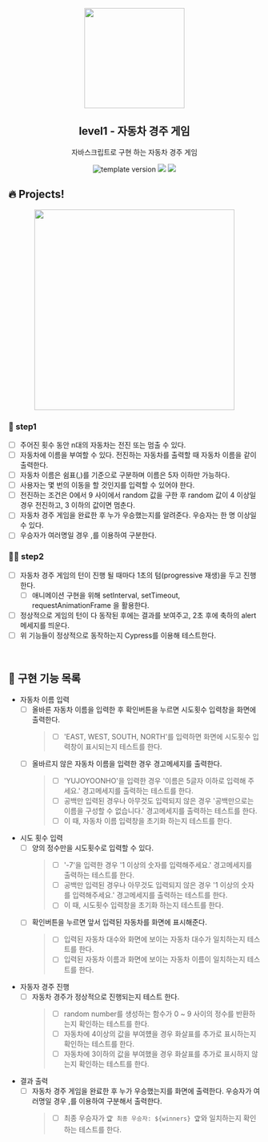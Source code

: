 <p align="middle" >
  <img width="200px;" src="https://user-images.githubusercontent.com/50367798/106415730-2645a280-6493-11eb-876c-ef7172652261.png"/>
</p>
<h2 align="middle">level1 - 자동차 경주 게임</h2>
<p align="middle">자바스크립트로 구현 하는 자동차 경주 게임</p>
<p align="middle">
<img src="https://img.shields.io/badge/version-1.0.0-blue?style=flat-square" alt="template version"/>
<img src="https://img.shields.io/badge/language-html-blue.svg?style=flat-square"/>
<a href="https://github.com/daybrush/moveable/blob/master/LICENSE" target="_blank">
  <img src="https://img.shields.io/github/license/daybrush/moveable.svg?style=flat-square&label=license&color=08CE5D"/>
  </a>
</p>

## 🔥 Projects!

<p align="middle">
  <img width="400" src="https://techcourse-storage.s3.ap-northeast-2.amazonaws.com/7c76e809d82a4a3aa0fd78a86be25427">
</p>

### 🎯 step1

- [ ] 주어진 횟수 동안 n대의 자동차는 전진 또는 멈출 수 있다.
- [ ] 자동차에 이름을 부여할 수 있다. 전진하는 자동차를 출력할 때 자동차 이름을 같이 출력한다.
- [ ] 자동차 이름은 쉼표(,)를 기준으로 구분하며 이름은 5자 이하만 가능하다.
- [ ] 사용자는 몇 번의 이동을 할 것인지를 입력할 수 있어야 한다.
- [ ] 전진하는 조건은 0에서 9 사이에서 random 값을 구한 후 random 값이 4 이상일 경우 전진하고, 3 이하의 값이면 멈춘다.
- [ ] 자동차 경주 게임을 완료한 후 누가 우승했는지를 알려준다. 우승자는 한 명 이상일 수 있다.
- [ ] 우승자가 여러명일 경우 ,를 이용하여 구분한다.

### 🎯🎯 step2

- [ ] 자동차 경주 게임의 턴이 진행 될 때마다 1초의 텀(progressive 재생)을 두고 진행한다.
  - [ ] 애니메이션 구현을 위해 setInterval, setTimeout, requestAnimationFrame 을 활용한다.
- [ ] 정상적으로 게임의 턴이 다 동작된 후에는 결과를 보여주고, 2초 후에 축하의 alert 메세지를 띄운다.
- [ ] 위 기능들이 정상적으로 동작하는지 Cypress를 이용해 테스트한다.

<br>

## 📝 구현 기능 목록

- 자동차 이름 입력
  - [ ] 올바른 자동차 이름을 입력한 후 확인버튼을 누르면 시도횟수 입력창을 화면에 출력한다.
    > - [ ] 'EAST, WEST, SOUTH, NORTH'를 입력하면 화면에 시도횟수 입력창이 표시되는지 테스트를 한다.
  - [ ] 올바르지 않은 자동차 이름을 입력한 경우 경고메세지를 출력한다.
    > - [ ] 'YUJOYOONHO'을 입력한 경우 '이름은 5글자 이하로 입력해 주세요.' 경고메세지를 출력하는 테스트를 한다.
    > - [ ] 공백만 입력된 경우나 아무것도 입력되지 않은 경우 '공백만으로는 이름을 구성할 수 없습니다.' 경고메세지를 출력하는 테스트를 한다.
    > - [ ] 이 때, 자동차 이름 입력창을 초기화 하는지 테스트를 한다.
- 시도 횟수 입력
  - [ ] 양의 정수만을 시도횟수로 입력할 수 있다.
    > - [ ] '-7'을 입력한 경우 '1 이상의 숫자를 입력해주세요.' 경고메세지를 출력하는 테스트를 한다.
    > - [ ] 공백만 입력된 경우나 아무것도 입력되지 않은 경우 '1 이상의 숫자를 입력해주세요.' 경고메세지를 출력하는 테스트를 한다.
    > - [ ] 이 때, 시도횟수 입력창을 초기화 하는지 테스트를 한다.
  - [ ] 확인버튼을 누르면 앞서 입력된 자동차를 화면에 표시해준다.
    > - [ ] 입력된 자동차 대수와 화면에 보이는 자동차 대수가 일치하는지 테스트를 한다.
    > - [ ] 입력된 자동차 이름과 화면에 보이는 자동차 이름이 일치하는지 테스트를 한다.
- 자동자 경주 진행
  - [ ] 자동차 경주가 정상적으로 진행되는지 테스트 한다.
    > - [ ] random number를 생성하는 함수가 0 ~ 9 사이의 정수를 반환하는지 확인하는 테스트를 한다.
    > - [ ] 자동차에 4이상의 값을 부여헀을 경우 화살표를 추가로 표시하는지 확인하는 테스트를 한다.
    > - [ ] 자동차에 3이하의 값을 부여했을 경우 화살표를 추가로 표시하지 않는지 확인하는 테스트를 한다.
- 결과 출력
  - [ ] 자동차 경주 게임을 완료한 후 누가 우승했는지를 화면에 출력한다. 우승자가 여러명일 경우 ,를 이용하여 구분해서 출력한다.
    > - [ ] 최종 우승자가 `🏆 최종 우승자: ${winners} 🏆`와 일치하는지 확인하는 테스트를 한다.
